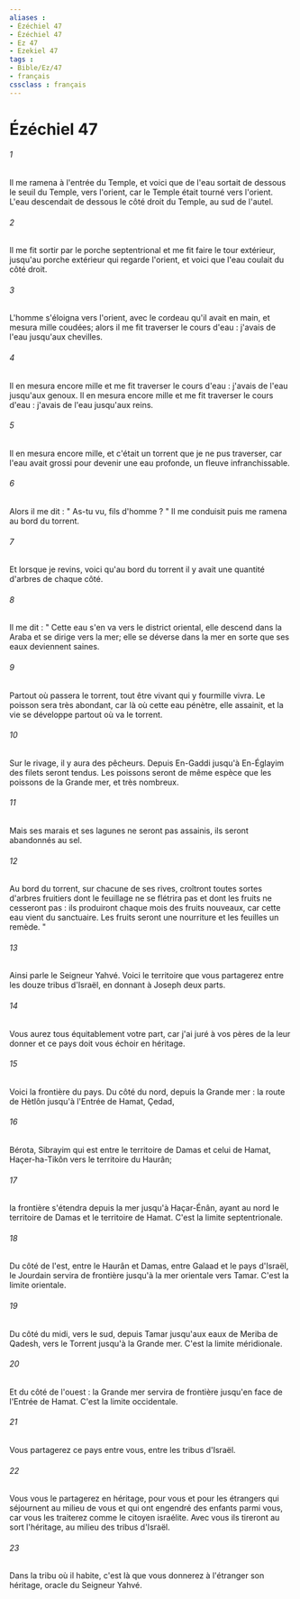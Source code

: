 ```yaml
---
aliases : 
- Ézéchiel 47
- Ézéchiel 47
- Ez 47
- Ezekiel 47
tags : 
- Bible/Ez/47
- français
cssclass : français
---
```


# Ézéchiel 47

###### 1
Il me ramena à l'entrée du Temple, et voici que de l'eau sortait de dessous le seuil du Temple, vers l'orient, car le Temple était tourné vers l'orient. L'eau descendait de dessous le côté droit du Temple, au sud de l'autel. 
###### 2
Il me fit sortir par le porche septentrional et me fit faire le tour extérieur, jusqu'au porche extérieur qui regarde l'orient, et voici que l'eau coulait du côté droit. 
###### 3
L'homme s'éloigna vers l'orient, avec le cordeau qu'il avait en main, et mesura mille coudées; alors il me fit traverser le cours d'eau : j'avais de l'eau jusqu'aux chevilles. 
###### 4
Il en mesura encore mille et me fit traverser le cours d'eau : j'avais de l'eau jusqu'aux genoux. Il en mesura encore mille et me fit traverser le cours d'eau : j'avais de l'eau jusqu'aux reins. 
###### 5
Il en mesura encore mille, et c'était un torrent que je ne pus traverser, car l'eau avait grossi pour devenir une eau profonde, un fleuve infranchissable. 
###### 6
Alors il me dit : " As-tu vu, fils d'homme ? " Il me conduisit puis me ramena au bord du torrent. 
###### 7
Et lorsque je revins, voici qu'au bord du torrent il y avait une quantité d'arbres de chaque côté. 
###### 8
Il me dit : " Cette eau s'en va vers le district oriental, elle descend dans la Araba et se dirige vers la mer; elle se déverse dans la mer en sorte que ses eaux deviennent saines. 
###### 9
Partout où passera le torrent, tout être vivant qui y fourmille vivra. Le poisson sera très abondant, car là où cette eau pénètre, elle assainit, et la vie se développe partout où va le torrent. 
###### 10
Sur le rivage, il y aura des pêcheurs. Depuis En-Gaddi jusqu'à En-Églayim des filets seront tendus. Les poissons seront de même espèce que les poissons de la Grande mer, et très nombreux. 
###### 11
Mais ses marais et ses lagunes ne seront pas assainis, ils seront abandonnés au sel. 
###### 12
Au bord du torrent, sur chacune de ses rives, croîtront toutes sortes d'arbres fruitiers dont le feuillage ne se flétrira pas et dont les fruits ne cesseront pas : ils produiront chaque mois des fruits nouveaux, car cette eau vient du sanctuaire. Les fruits seront une nourriture et les feuilles un remède. " 
###### 13
Ainsi parle le Seigneur Yahvé. Voici le territoire que vous partagerez entre les douze tribus d'Israël, en donnant à Joseph deux parts. 
###### 14
Vous aurez tous équitablement votre part, car j'ai juré à vos pères de la leur donner et ce pays doit vous échoir en héritage. 
###### 15
Voici la frontière du pays. Du côté du nord, depuis la Grande mer : la route de Hètlôn jusqu'à l'Entrée de Hamat, Çedad, 
###### 16
Bérota, Sibrayim qui est entre le territoire de Damas et celui de Hamat, Haçer-ha-Tikôn vers le territoire du Haurân; 
###### 17
la frontière s'étendra depuis la mer jusqu'à Haçar-Énân, ayant au nord le territoire de Damas et le territoire de Hamat. C'est la limite septentrionale. 
###### 18
Du côté de l'est, entre le Haurân et Damas, entre Galaad et le pays d'Israël, le Jourdain servira de frontière jusqu'à la mer orientale vers Tamar. C'est la limite orientale. 
###### 19
Du côté du midi, vers le sud, depuis Tamar jusqu'aux eaux de Meriba de Qadesh, vers le Torrent jusqu'à la Grande mer. C'est la limite méridionale. 
###### 20
Et du côté de l'ouest : la Grande mer servira de frontière jusqu'en face de l'Entrée de Hamat. C'est la limite occidentale. 
###### 21
Vous partagerez ce pays entre vous, entre les tribus d'Israël. 
###### 22
Vous vous le partagerez en héritage, pour vous et pour les étrangers qui séjournent au milieu de vous et qui ont engendré des enfants parmi vous, car vous les traiterez comme le citoyen israélite. Avec vous ils tireront au sort l'héritage, au milieu des tribus d'Israël. 
###### 23
Dans la tribu où il habite, c'est là que vous donnerez à l'étranger son héritage, oracle du Seigneur Yahvé. 
